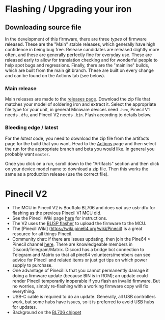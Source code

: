 # Flashing / Upgrading your iron

## Downloading source file

In the development of this firmware, there are three _types_ of firmware released.
These are the "Main" stable releases, which generally have high confidence in being bug free.
Release candidates are released slightly more often, and these are generally perfectly fine for everyday use. These are released early to allow for translation checking and for wonderful people to help spot bugs and regressions.
Finally, there are the "mainline" builds, which are built from the main git branch.
These are built on every change and can be found on the Actions tab (see below).

### Main release

Main releases are made to the [releases page](https://github.com/Ralim/IronOS/releases).
Download the zip file that matches your model of soldering iron and extract it.
Select the appropriate file type for your unit, in general Miniware devices need `.hex`, Pinecil V1 needs `.dfu`, and Pinecil V2 needs `.bin`.
Flash according to details below.

### Bleeding edge / latest

For the _latest_ code, you need to download the zip file from the artifacts page for the build that you want.
Head to the [Actions](https://github.com/Ralim/IronOS/actions) page and then select the run for the appropriate branch and beta you would like.
In general you probably want `master`.

Once you click on a run, scroll down to the "Artifacts" section and then click on your device model name to download a zip file.
Then this works the same as a production release (use the correct file).

# Pinecil V2

- The MCU in Pinecil V2 is Bouffalo BL706 and does _not_ use usb-dfu for flashing as the previous Pinecil V1 MCU did.
- See the Pinecil Wiki page [here](https://wiki.pine64.org/wiki/Pinecil#Firmware_&_Updates) for instructions.
- The V2 uses the [BLISP flasher](https://github.com/pine64/blisp) to upload the firmware to the MCU.
- The [Pinecil Wiki] (https://wiki.pine64.org/wiki/Pinecil) is a great resource for all things Pinecil.
- Community chat: if there are issues updating, then join the Pine64 > Pinecil channel [here](https://wiki.pine64.org/wiki/Pinecil#Live_Community_Chat). There are knowledgeable members in Discord/Telegram/Matrix. Discord has a bridge bot connection to Telegram and Matrix so that all pine64 volunteers/members can see advice for Pinecil and related items or just get tips on which power supply to purchase.
- One advantage of Pinecil is that you cannot permanently damage it doing a firmware update (because BIN is in ROM); an update could render Pinecil temporarily inoperable if you flash an invalid firmware. But no worries, simply re-flashing with a working firmware copy will fix everything.
- USB-C cable is required to do an update. Generally, all USB controllers work, but some hubs have issues, so it is preferred to avoid USB hubs for updates.
- Background on the [BL706 chipset](https://lupyuen.github.io/articles/bl706)
